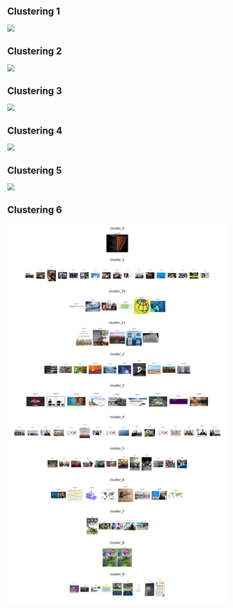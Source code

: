 ## Clustering 1
![](../polarvis_collocations/C1_collocation.png)

## Clustering 2
![](../polarvis_collocations/C2_collocation.png)

## Clustering 3
![](../polarvis_collocations/C3_collocation.png)

## Clustering 4
![](../polarvis_collocations/C4_collocation.png)

## Clustering 5
![](../polarvis_collocations/C5_collocation.png)

## Clustering 6
![](../polarvis_collocations/C6_collocation.png)
